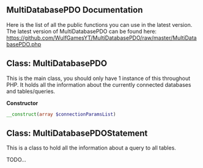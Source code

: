 ## MultiDatabasePDO Documentation
Here is the list of all the public functions you can use in the latest version. The latest version of MultiDatabasePDO can be found here: https://github.com/WulfGamesYT/MultiDatabasePDO/raw/master/MultiDatabasePDO.php

## Class: MultiDatabasePDO
This is the main class, you should only have 1 instance of this throughout PHP. It holds all the information about the currently connected databases and tables/queries.

**Constructor**
```php
__construct(array $connectionParamsList)
```

## Class: MultiDatabasePDOStatement
This is a class to hold all the information about a query to all tables.

TODO...
